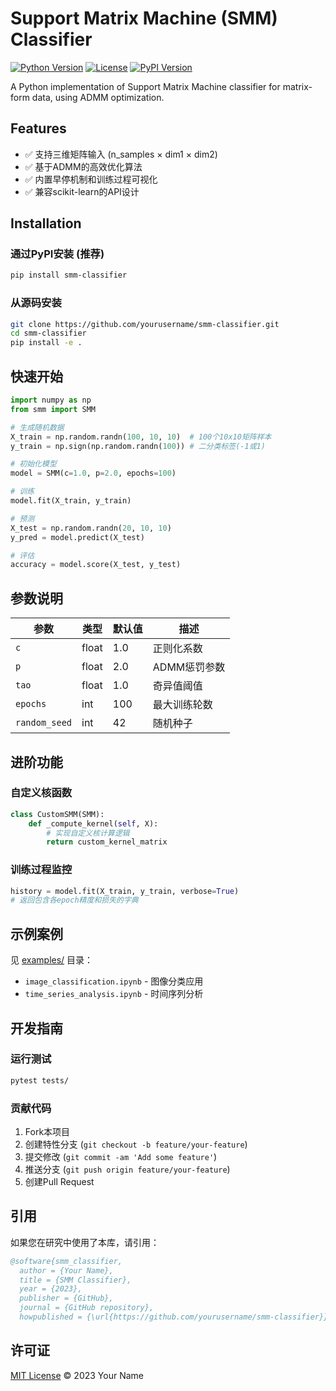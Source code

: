 # Support Matrix Machine (SMM) Classifier

[![Python Version](https://img.shields.io/badge/python-3.6%2B-blue)]()
[![License](https://img.shields.io/badge/license-MIT-green)]()
[![PyPI Version](https://img.shields.io/pypi/v/smm-classifier)]() <!-- 发布后添加 -->

A Python implementation of Support Matrix Machine classifier for matrix-form data, using ADMM optimization.

## Features

- ✅ 支持三维矩阵输入 (n_samples × dim1 × dim2)
- ✅ 基于ADMM的高效优化算法
- ✅ 内置早停机制和训练过程可视化
- ✅ 兼容scikit-learn的API设计

## Installation

### 通过PyPI安装 (推荐)

```bash
pip install smm-classifier
```

### 从源码安装

```bash
git clone https://github.com/yourusername/smm-classifier.git
cd smm-classifier
pip install -e .
```

## 快速开始

```python
import numpy as np
from smm import SMM

# 生成随机数据
X_train = np.random.randn(100, 10, 10)  # 100个10x10矩阵样本
y_train = np.sign(np.random.randn(100)) # 二分类标签(-1或1)

# 初始化模型
model = SMM(c=1.0, p=2.0, epochs=100)

# 训练
model.fit(X_train, y_train)

# 预测
X_test = np.random.randn(20, 10, 10)
y_pred = model.predict(X_test)

# 评估
accuracy = model.score(X_test, y_test)
```

## 参数说明

| 参数 | 类型 | 默认值 | 描述 |
|------|------|---------|-------------|
| `c` | float | 1.0 | 正则化系数 |
| `p` | float | 2.0 | ADMM惩罚参数 |
| `tao` | float | 1.0 | 奇异值阈值 |
| `epochs` | int | 100 | 最大训练轮数 |
| `random_seed` | int | 42 | 随机种子 |

## 进阶功能

### 自定义核函数

```python
class CustomSMM(SMM):
    def _compute_kernel(self, X):
        # 实现自定义核计算逻辑
        return custom_kernel_matrix
```

### 训练过程监控

```python
history = model.fit(X_train, y_train, verbose=True)
# 返回包含各epoch精度和损失的字典
```

## 示例案例

见 [examples/](examples/) 目录：
- `image_classification.ipynb` - 图像分类应用
- `time_series_analysis.ipynb` - 时间序列分析

## 开发指南

### 运行测试

```bash
pytest tests/
```

### 贡献代码

1. Fork本项目
2. 创建特性分支 (`git checkout -b feature/your-feature`)
3. 提交修改 (`git commit -am 'Add some feature'`)
4. 推送分支 (`git push origin feature/your-feature`)
5. 创建Pull Request

## 引用

如果您在研究中使用了本库，请引用：

```bibtex
@software{smm_classifier,
  author = {Your Name},
  title = {SMM Classifier},
  year = {2023},
  publisher = {GitHub},
  journal = {GitHub repository},
  howpublished = {\url{https://github.com/yourusername/smm-classifier}}
```

## 许可证

[MIT License](LICENSE) © 2023 Your Name
